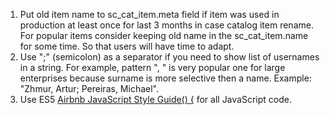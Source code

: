 1. Put old item name to sc_cat_item.meta field if item was used in production at least once for last 3 months in case catalog item rename. For popular items consider keeping old name in the sc_cat_item.name for some time. So that users will have time to adapt.
2. Use ";" (semicolon) as a separator if you need to show list of usernames in a string. For example, pattern "<last name>, <first name>" is very popular one for large enterprises because surname is more selective then a name. Example: "Zhmur, Artur; Pereiras, Michael".
3. Use ES5 [Airbnb JavaScript Style Guide() {](https://github.com/airbnb/javascript/tree/es5-deprecated/es5) for all JavaScript code.
